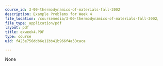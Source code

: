 ```yaml
---
course_id: 3-00-thermodynamics-of-materials-fall-2002
description: Example Problems for Week 4
file_location: /coursemedia/3-00-thermodynamics-of-materials-fall-2002/f423e756ddb6e11bb41b966f4a38caca_exweek4.PDF
file_type: application/pdf
layout: pdf
title: exweek4.PDF
type: course
uid: f423e756ddb6e11bb41b966f4a38caca

---
```

None